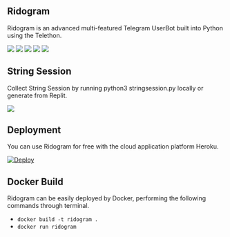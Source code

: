 <h2>Ridogram</h2>
<p title="Ridogram">Ridogram is an advanced multi-featured Telegram UserBot built into Python using the Telethon.</p>

![](images/madebybangladesh.svg)
![](images/opensource.svg)
![](images/maintained.svg)
![](images/license.svg)
![](images/releasedate.svg)

<h2>String Session</h2>
<p title="String Session">Collect String Session by running python3 stringsession.py locally or generate from Replit.</p>
<a href="https://replit.com/@theridwanul/stringsession" target="_blank"><img src="images/runrepl.svg"/></a>

<h2>Deployment</h2>
<p title="Deployment">You can use Ridogram for free with the cloud application platform Heroku.</p>

[![Deploy](https://www.herokucdn.com/deploy/button.svg)](https://heroku.com/deploy)

<h2>Docker Build</h2>
<p title="Docker Build">Ridogram can be easily deployed by Docker, performing the following commands through terminal.</p>

* `docker build -t ridogram .`
* `docker run ridogram`


